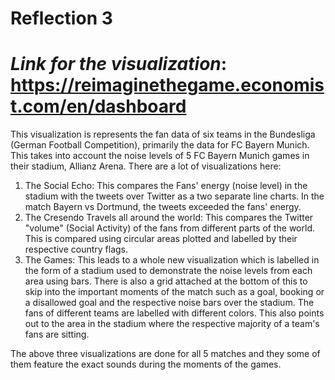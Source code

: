 Reflection 3
====
*Link for the visualization*: https://reimaginethegame.economist.com/en/dashboard
====
This visualization is represents the fan data of six teams in the Bundesliga (German Football Competition), primarily the data for FC Bayern Munich. This takes into account the noise levels of 5 FC Bayern Munich games in their stadium, Allianz Arena. There are a lot of visualizations here:

1. The Social Echo: This compares the Fans' energy (noise level) in the stadium with the tweets over Twitter as a two separate line charts. In the match Bayern vs Dortmund, the tweets exceeded the fans' energy.
2. The Cresendo Travels all around the world: This compares the Twitter "volume" (Social Activity) of the fans from different parts of the world. This is compared using circular areas plotted and labelled by their respective country flags.
3. The Games: This leads to a whole new visualization which is labelled in the form of a stadium used to demonstrate the noise levels from each area using bars. There is also a grid attached at the bottom of this to skip into the important moments of the match such as a goal, booking or a disallowed goal and the respective noise bars over the stadium. The fans of different teams are labelled with different colors. This also points out to the area in the stadium where the respective majority of a team's fans are sitting.

The above three visualizations are done for all 5 matches and they some of them feature the exact sounds during the moments of the games.

